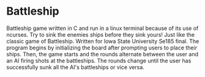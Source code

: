 # Battleship
Battleship game written in C and run in a linux terminal because of its use of ncurses. Try to sink the enemies ships before they sink yours! Just like the classic game of Battleship. Written for Iowa State University Se185 final.
The program begins by initializing the board after prompting users to place their ships. Then, the game starts and the rounds alternate between the user and an AI firing shots at the battleships. The rounds change until the user has successfully sunk all the AI's battleships or vice versa.
